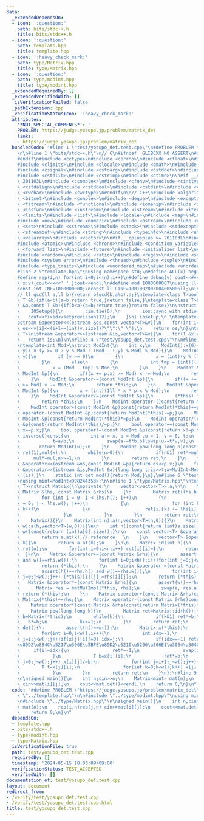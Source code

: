 ```yaml
---
data:
  _extendedDependsOn:
  - icon: ':question:'
    path: bits/stdc++.h
    title: bits/stdc++.h
  - icon: ':question:'
    path: template.hpp
    title: template.hpp
  - icon: ':heavy_check_mark:'
    path: type/Matrix.hpp
    title: type/Matrix.hpp
  - icon: ':question:'
    path: type/modint.hpp
    title: type/modint.hpp
  _extendedRequiredBy: []
  _extendedVerifiedWith: []
  _isVerificationFailed: false
  _pathExtension: cpp
  _verificationStatusIcon: ':heavy_check_mark:'
  attributes:
    '*NOT_SPECIAL_COMMENTS*': ''
    PROBLEM: https://judge.yosupo.jp/problem/matrix_det
    links:
    - https://judge.yosupo.jp/problem/matrix_det
  bundledCode: "#line 1 \"test/yosupo_det.test.cpp\"\n#define PROBLEM \"https://judge.yosupo.jp/problem/matrix_det\"\
    \n\n#line 1 \"bits/stdc++.h\"\n// C\n#ifndef _GLIBCXX_NO_ASSERT\n#include <cassert>\n\
    #endif\n#include <cctype>\n#include <cerrno>\n#include <cfloat>\n#include <ciso646>\n\
    #include <climits>\n#include <clocale>\n#include <cmath>\n#include <csetjmp>\n\
    #include <csignal>\n#include <cstdarg>\n#include <cstddef>\n#include <cstdio>\n\
    #include <cstdlib>\n#include <cstring>\n#include <ctime>\n\n#if __cplusplus >=\
    \ 201103L\n#include <ccomplex>\n#include <cfenv>\n#include <cinttypes>\n#include\
    \ <cstdalign>\n#include <cstdbool>\n#include <cstdint>\n#include <ctgmath>\n#include\
    \ <cwchar>\n#include <cwctype>\n#endif\n\n// C++\n#include <algorithm>\n#include\
    \ <bitset>\n#include <complex>\n#include <deque>\n#include <exception>\n#include\
    \ <fstream>\n#include <functional>\n#include <iomanip>\n#include <ios>\n#include\
    \ <iosfwd>\n#include <iostream>\n#include <istream>\n#include <iterator>\n#include\
    \ <limits>\n#include <list>\n#include <locale>\n#include <map>\n#include <memory>\n\
    #include <new>\n#include <numeric>\n#include <ostream>\n#include <queue>\n#include\
    \ <set>\n#include <sstream>\n#include <stack>\n#include <stdexcept>\n#include\
    \ <streambuf>\n#include <string>\n#include <typeinfo>\n#include <utility>\n#include\
    \ <valarray>\n#include <vector>\n\n#if __cplusplus >= 201103L\n#include <array>\n\
    #include <atomic>\n#include <chrono>\n#include <condition_variable>\n#include\
    \ <forward_list>\n#include <future>\n#include <initializer_list>\n#include <mutex>\n\
    #include <random>\n#include <ratio>\n#include <regex>\n#include <scoped_allocator>\n\
    #include <system_error>\n#include <thread>\n#include <tuple>\n#include <typeindex>\n\
    #include <type_traits>\n#include <unordered_map>\n#include <unordered_set>\n#endif\n\
    #line 2 \"template.hpp\"\nusing namespace std;\n#define ALL(x) begin(x),end(x)\n\
    #define rep(i,n) for(int i=0;i<(n);i++)\n#define debug(v) cout<<#v<<\":\";for(auto\
    \ x:v){cout<<x<<' ';}cout<<endl;\n#define mod 1000000007\nusing ll=long long;\n\
    const int INF=1000000000;\nconst ll LINF=1001002003004005006ll;\nint dx[]={1,0,-1,0},dy[]={0,1,0,-1};\n\
    // ll gcd(ll a,ll b){return b?gcd(b,a%b):a;}\ntemplate<class T>bool chmax(T &a,const\
    \ T &b){if(a<b){a=b;return true;}return false;}\ntemplate<class T>bool chmin(T\
    \ &a,const T &b){if(b<a){a=b;return true;}return false;}\n\nstruct IOSetup{\n\
    \    IOSetup(){\n        cin.tie(0);\n        ios::sync_with_stdio(0);\n     \
    \   cout<<fixed<<setprecision(12);\n    }\n} iosetup;\n \ntemplate<typename T>\n\
    ostream &operator<<(ostream &os,const vector<T>&v){\n    for(int i=0;i<(int)v.size();i++)\
    \ os<<v[i]<<(i+1==(int)v.size()?\"\":\" \");\n    return os;\n}\ntemplate<typename\
    \ T>\nistream &operator>>(istream &is,vector<T>&v){\n    for(T &x:v)is>>x;\n \
    \   return is;\n}\n\n#line 4 \"test/yosupo_det.test.cpp\"\n\n#line 1 \"type/modint.hpp\"\
    \ntemplate<int Mod>\nstruct ModInt{\n    int x;\n    ModInt():x(0){}\n    ModInt(int\
    \ y): x (y >= 0 ? y % Mod : (Mod - (-y) % Mod) % Mod){}\n    ModInt(long long\
    \ y){\n        if (y >= 0)\n        {\n            x = (int)(y % (ll)(Mod));\n\
    \        }\n        else\n        {\n            int tmp = (int)((-y) % (ll)Mod);\n\
    \            x = (Mod - tmp) % Mod;\n        }\n    }\n    ModInt &operator+=(const\
    \ ModInt &p){\n        if((x += p.x) >= Mod) x -= Mod;\n        return *this;\n\
    \    }\n    ModInt &operator-=(const ModInt &p){\n        if((x += Mod - p.x)\
    \ >= Mod) x -= Mod;\n        return *this;\n    }\n    ModInt &operator*=(const\
    \ ModInt &p){\n        x = (int)(1ll * x * p.x % Mod);\n        return *this;\n\
    \    }\n    ModInt &operator/=(const ModInt &p){\n        (*this) *= p.inverse();\n\
    \        return *this;\n    }\n    ModInt operator-()const{return ModInt(-x);}\n\
    \    ModInt operator+(const ModInt &p)const{return ModInt(*this)+=p;}\n    ModInt\
    \ operator-(const ModInt &p)const{return ModInt(*this)-=p;}\n    ModInt operator*(const\
    \ ModInt &p)const{return ModInt(*this)*=p;}\n    ModInt operator/(const ModInt\
    \ &p)const{return ModInt(*this)/=p;}\n    bool operator==(const ModInt &p)const{return\
    \ x==p.x;}\n    bool operator!=(const ModInt &p)const{return x!=p.x;}\n    ModInt\
    \ inverse()const{\n        int a = x, b = Mod ,u = 1, v = 0, t;\n        while(b>0){\n\
    \            t=a/b;\n            swap(a-=t*b,b);swap(u-=t*v,v);\n        }\n \
    \       return ModInt(u);\n    }\n    ModInt pow(long long n)const{\n        ModInt\
    \ ret(1),mul(x);\n        while(n>0){\n            if(n&1) ret*=mul;\n       \
    \     mul*=mul;n>>=1;\n        }\n        return ret;\n    }\n    friend ostream\
    \ &operator<<(ostream &os,const ModInt &p){return os<<p.x;}\n    friend istream\
    \ &operator>>(istream &is,ModInt &a){long long t;is>>t;a=ModInt<Mod>(t);return\
    \ (is);}\n    static int get_mod(){return Mod;}\n};\n#line 6 \"test/yosupo_det.test.cpp\"\
    \nusing mint=ModInt<998244353>;\n\n#line 1 \"type/Matrix.hpp\"\ntemplate<typename\
    \ T>\nstruct Matrix{\n\nprivate:\n    vector<vector<T>> a;\n\n    Matrix matMulImpl(const\
    \ Matrix &lhs, const Matrix &rhs)\n    {\n        Matrix ret(lhs.h(), rhs.w());\n\
    \        for (int i = 0; i < lhs.h(); i++)\n        {\n            for (int j\
    \ = 0; j < lhs.w(); j++)\n            {\n                for (int k = 0; k < rhs.w();\
    \ k++)\n                {\n                    ret[i][k] += lhs[i][j] * rhs[j][k];\n\
    \                }\n            }\n        }\n        return ret;\n    }\n\npublic:\n\
    \    Matrix(){}\n    Matrix(int n):a(n,vector<T>(n,0)){}\n    Matrix(int h,int\
    \ w):a(h,vector<T>(w,0)){}\n\n    int h()const{return (int)a.size();}\n    int\
    \ w()const{return (int)a[0].size();}\n\n    const vector<T> &operator[](int k)const{\n\
    \        return a.at(k);// reference   \n    }\n    vector<T> &operator[](int\
    \ k){\n        return a.at(k);\n    }\n\n    Matrix id(int n){\n        Matrix\
    \ ret(n);\n        for(int i=0;i<n;i++) ret[i][i]=1;\n        return ret;\n  \
    \  }\n\n    Matrix &operator+=(const Matrix &rhs){\n        assert(h()==rhs.h()\
    \ and w()==rhs.w());\n        for(int i=0;i<h();i++)for(int j=0;j<w();j++) (*this)[i][j]+=rhs[i][j];\n\
    \        return (*this);\n    }\n    Matrix &operator-=(const Matrix &rhs){\n\
    \        assert(h()==rhs.h() and w()==rhs.w());\n        for(int i=0;i<h();i++)for(int\
    \ j=0;j<w();j++) (*this)[i][j]-=rhs[i][j];\n        return (*this);\n    }\n \
    \   Matrix &operator*=(const Matrix &rhs){\n        assert(w()==rhs.h());\n  \
    \      Matrix res = matMulImpl(*this, rhs);\n        swap(a, res.a);\n       \
    \ return (*this);\n    }\n    Matrix operator+(const Matrix &rhs)const{return\
    \ Matrix(*this)+=rhs;}\n    Matrix operator-(const Matrix &rhs)const{return Matrix(*this)-=rhs;}\n\
    \    Matrix operator*(const Matrix &rhs)const{return Matrix(*this)*=rhs;}\n\n\
    \    Matrix pow(long long k){\n        Matrix ret=Matrix::id(h());\n        Matrix\
    \ b=Matrix(*this);\n        while(k){\n            if(k&1) ret*=b;\n         \
    \   b*=b;\n            k>>=1;\n        }\n        return ret;\n    }\n\n    T\
    \ det(){\n        assert(h()==w());\n        Matrix x(*this);\n        T ret=1;\n\
    \        for(int i=0;i<w();i++){\n            int idx=-1;\n            for(int\
    \ j=i;j<w();j++)if(x[j][i]!=0) idx=j;\n            if(idx==-1) return 0;// \u4E09\
    \u89D2\u884C\u5217\u306E\u5BFE\u89D2\u6210\u5206\u306E1\u3064\u304C0\n       \
    \     if(i!=idx){\n                ret*=-1;\n                swap(x[i],x[idx]);\n\
    \            }\n            T b=x[i][i];\n            ret*=b;\n            for(int\
    \ j=0;j<w();j++) x[i][j]/=b;\n            for(int j=i+1;j<w();j++){\n        \
    \        T t=x[j][i];\n                for(int k=0;k<w();k++) x[j][k]-=x[i][k]*t;\n\
    \            }\n        }\n        return ret;\n    }\n};\n#line 9 \"test/yosupo_det.test.cpp\"\
    \n\nsigned main(){\n    int n;cin>>n;\n    Matrix<mint> mat(n);\n    rep(i,n)rep(j,n)\
    \ cin>>mat[i][j];\n    cout<<mat.det()<<endl;\n    return 0;\n}\n"
  code: "#define PROBLEM \"https://judge.yosupo.jp/problem/matrix_det\"\n\n#include\
    \ \"../template.hpp\"\n\n#include \"../type/modint.hpp\"\nusing mint=ModInt<998244353>;\n\
    \n#include \"../type/Matrix.hpp\"\n\nsigned main(){\n    int n;cin>>n;\n    Matrix<mint>\
    \ mat(n);\n    rep(i,n)rep(j,n) cin>>mat[i][j];\n    cout<<mat.det()<<endl;\n\
    \    return 0;\n}\n"
  dependsOn:
  - template.hpp
  - bits/stdc++.h
  - type/modint.hpp
  - type/Matrix.hpp
  isVerificationFile: true
  path: test/yosupo_det.test.cpp
  requiredBy: []
  timestamp: '2024-05-15 18:03:09+09:00'
  verificationStatus: TEST_ACCEPTED
  verifiedWith: []
documentation_of: test/yosupo_det.test.cpp
layout: document
redirect_from:
- /verify/test/yosupo_det.test.cpp
- /verify/test/yosupo_det.test.cpp.html
title: test/yosupo_det.test.cpp
---
```

